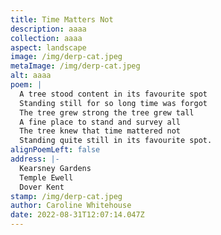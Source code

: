 ```yaml
---
title: Time Matters Not
description: aaaa
collection: aaaa
aspect: landscape
image: /img/derp-cat.jpeg
metaImage: /img/derp-cat.jpeg
alt: aaaa
poem: |
  A tree stood content in its favourite spot
  Standing still for so long time was forgot
  The tree grew strong the tree grew tall
  A fine place to stand and survey all 
  The tree knew that time mattered not
  Standing quite still in its favourite spot.
alignPoemLeft: false
address: |-
  Kearsney Gardens
  Temple Ewell 
  Dover Kent
stamp: /img/derp-cat.jpeg
author: Caroline Whitehouse
date: 2022-08-31T12:07:14.047Z
---
```

